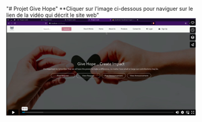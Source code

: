 "# Projet Give Hope" 
**Cliquer sur l'image ci-dessous pour naviguer sur le lien de la vidéo qui décrit le site web"
[![Regarder la vidéo](givehope.png)](https://vimeo.com/924567934?share=copy)

